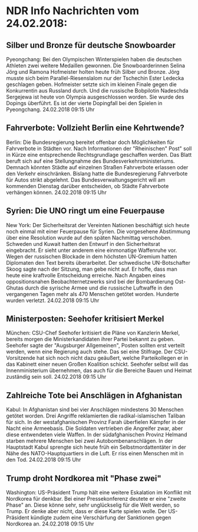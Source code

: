 # NDR Info Nachrichten vom 24.02.2018:


## Silber und Bronze für deutsche Snowboarder
Pyeongchang: Bei den Olympischen Winterspielen haben die deutschen Athleten zwei weitere Medaillen gewonnen. Die Snowboarderinnen Selina Jörg und Ramona Hofmeister holten heute früh Silber und Bronze. Jörg musste sich beim Parallel-Riesenslalom nur der Tschechin Ester Ledecka geschlagen geben. Hofmeister setzte sich im kleinen Finale gegen die Konkurrentin aus Russland durch. Und die russische Bobpilotin Nadeschda Sergejewa ist heute von Olympia ausgeschlossen worden. Sie wurde des Dopings überführt. Es ist der vierte Dopingfall bei den Spielen in Pyeongchang. 24.02.2018 09:15 Uhr 

## Fahrverbote: Vollzieht Berlin eine Kehrtwende?
Berlin:      Die Bundesregierung bereitet offenbar doch Möglichkeiten für Fahrverbote in Städten vor. Nach Informationen der "Rheinischen" Post" soll in Kürze eine entsprechende Rechtsgrundlage geschaffen werden. Das Blatt beruft sich auf eine Stellungnahme des Bundesverkehrsministeriums. Demnach könnten Städte auf einzelnen Straßen Fahrverbote erlassen oder den Verkehr einschränken. Bislang hatte die Bundesregierung Fahrverbote für Autos strikt abgelehnt. Das Bundesverwaltungsgericht will am kommenden Dienstag darüber entscheiden, ob Städte Fahrverbote verhängen können. 24.02.2018 09:15 Uhr 

## Syrien: Die UNO ringt um eine Feuerpause
New York: Der Sicherheitsrat der Vereinten Nationen beschäftigt sich heute noch einmal mit einer Feuerpause für Syrien. Die vorgesehene Abstimmung über eine Resolution wurde auf den späten Nachmittag verschoben. Schweden und Kuwait hatten den Entwurf in den Sicherheitsrat eingebracht. Er sieht unter anderem eine einmonatige Waffenruhe vor. Wegen der russischen Blockade in dem höchsten UN-Gremium hatten Diplomaten den Text bereits überarbeitet. Der schwedische UN-Botschafter Skoog sagte nach der Sitzung, man gebe nicht auf. Er hoffe, dass man heute eine kraftvolle Entscheidung erreiche. Nach Angaben eines oppositionsnahen Beobachternetzwerks sind bei der Bombardierung Ost-Ghutas durch die syrische Armee und die russische Luftwaffe in den vergangenen Tagen mehr als 470 Menschen getötet worden. Hunderte wurden verletzt. 24.02.2018 09:15 Uhr 

## Ministerposten: Seehofer kritisiert Merkel
München: CSU-Chef Seehofer kritisiert die Pläne von Kanzlerin Merkel, bereits morgen die Ministerkandidaten ihrer Partei bekannt zu geben. Seehofer sagte der "Augsburger Allgemeinen", Posten sollten erst verteilt werden, wenn eine Regierung auch stehe. Das sei eine Stilfrage. Der CSU-Vorsitzende hat sich noch nicht dazu geäußert, welche Parteikollegen er in das Kabinett einer neuen Großen Koalition schickt. Seehofer selbst will das Innenministerium übernehmen, das auch für die Bereiche Bauen und Heimat zuständig sein soll. 24.02.2018 09:15 Uhr 

## Zahlreiche Tote bei Anschlägen in Afghanistan
Kabul: In Afghanistan sind bei vier Anschlägen mindestens 30 Menschen getötet worden. Drei Angriffe reklamierten die radikal-islamischen Taliban für sich. In der westafghanischen Provinz Farah überfielen Kämpfer in der Nacht eine Armeebasis. Die Soldaten vertrieben die Angreifer zwar, aber diese entwendeten viele Waffen. In der südafghanischen Provinz Helmand starben mehrere Menschen bei zwei Autobombenanschlägen. In der Hauptstadt Kabul sprengte sich heute früh ein Selbstmordattentäter in der Nähe des NATO-Hauptquartiers in die Luft. Er riss einen Menschen mit in den Tod. 24.02.2018 09:15 Uhr 

## Trump droht Nordkorea mit "Phase zwei"
Washington:         US-Präsident Trump hält eine weitere Eskalation im Konflikt mit Nordkorea für denkbar. Bei einer Pressekonferenz deutete er eine "zweite Phase" an. Diese könne sehr, sehr unglückselig für die Welt werden, so Trump. Er denke aber nicht, dass er diese Karte spielen wolle. Der US-Präsident kündigte zudem eine Verschärfung der Sanktionen gegen Nordkorea an. 24.02.2018 09:15 Uhr 
